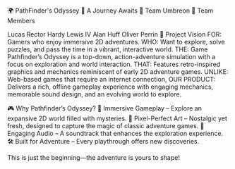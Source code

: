 🌍 PathFinder's Odyssey
🦊 A Journey Awaits
🌙 Team Umbreon
👥 Team Members

Lucas Rector
Hardy Lewis IV
Alan Huff
Oliver Perrin
🚀 Project Vision
FOR: Gamers who enjoy immersive 2D adventures.
WHO: Want to explore, solve puzzles, and pass the time in a vibrant, interactive world.
THE: Game Pathfinder’s Odyssey is a top-down, action-adventure simulation with a focus on exploration and world interaction.
THAT: Features retro-inspired graphics and mechanics reminiscent of early 2D adventure games.
UNLIKE: Web-based games that require an internet connection,
OUR PRODUCT: Delivers a rich, offline gameplay experience with engaging mechanics, memorable sound design, and an evolving world to explore.

🎮 Why Pathfinder’s Odyssey?
🌟 Immersive Gameplay – Explore an expansive 2D world filled with mysteries.
🎨 Pixel-Perfect Art – Nostalgic yet fresh, designed to capture the magic of classic adventure games.
🎵 Engaging Audio – A soundtrack that enhances the exploration experience.
🛠️ Built for Adventure – Every playthrough offers new discoveries.

This is just the beginning—the adventure is yours to shape!
